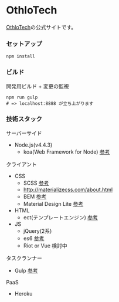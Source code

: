 # OthloTech

[OthloTech](www.othlo.tech)の公式サイトです。

### セットアップ

```
npm install
```

### ビルド

開発用ビルド + 変更の監視

```
npm run gulp
# => localhost:8888 が立ち上がります
```

### 技術スタック
サーバーサイド
* Node.js(v4.4.3)
  * koa(Web Framework for Node) [参考](http://koajs.com/)

クライアント
* CSS
  * SCSS [参考](http://sass-lang.com/)
  * http://materializecss.com/about.html
  * BEM [参考](http://blog.ruedap.com/2013/10/29/block-element-modifier)
  * Material Design Lite [参考](https://getmdl.io/index.html)
* HTML
  * ect(テンプレートエンジン) [参考](http://ectjs.com/)
* JS
  * jQuery(2系)
  * es6 [参考](https://github.com/lukehoban/es6features#enhanced-object-literals)
  * Riot or Vue 検討中

タスクランナー
* Gulp [参考](http://gulpjs.com/)

PaaS
* Heroku
